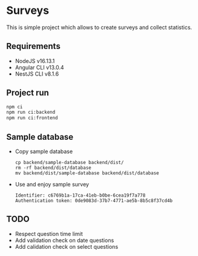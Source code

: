 # Surveys
This is simple project which allows to create surveys and collect statistics.

## Requirements
- NodeJS v16.13.1
- Angular CLI v13.0.4
- NestJS CLI v8.1.6

## Project run
```bash
npm ci
npm run ci:backend
npm run ci:frontend
```

## Sample database
- Copy sample database
    ```
    cp backend/sample-database backend/dist/ 
    rm -rf backend/dist/database  
    mv backend/dist/sample-database backend/dist/database
    ```
- Use and enjoy sample survey
    ```
    Identifier: c6769b1a-17ca-41eb-b0be-6cea19f7a778
    Authentication token: 0de9083d-37b7-4771-ae5b-8b5c8f37cd4b
    ```

## TODO
- Respect question time limit
- Add validation check on date questions
- Add calidation check on select questions